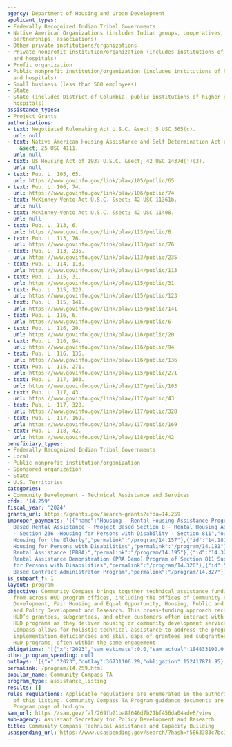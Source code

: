 ```yaml
---
agency: Department of Housing and Urban Development
applicant_types:
- Federally Recognized Indian Tribal Governments
- Native American Organizations (includes Indian groups, cooperatives, corporations,
  partnerships, associations)
- Other private institutions/organizations
- Private nonprofit institution/organization (includes institutions of higher education
  and hospitals)
- Profit organization
- Public nonprofit institution/organization (includes institutions of higher education
  and hospitals)
- Small business (less than 500 employees)
- State
- State (includes District of Columbia, public institutions of higher education and
  hospitals)
assistance_types:
- Project Grants
authorizations:
- text: Negotiated Rulemaking Act U.S.C. &sect; 5 USC 565(c).
  url: null
- text: Native American Housing Assistance and Self-Determination Act of 1996 U.S.C.
    &sect; 25 USC 4111.
  url: null
- text: US Housing Act of 1937 U.S.C. &sect; 42 USC 1437d(j)(3).
  url: null
- text: Pub. L. 105, 65.
  url: https://www.govinfo.gov/link/plaw/105/public/65
- text: Pub. L. 106, 74.
  url: https://www.govinfo.gov/link/plaw/106/public/74
- text: McKinney-Vento Act U.S.C. &sect; 42 USC 11361b.
  url: null
- text: McKinney-Vento Act U.S.C. &sect; 42 USC 11408.
  url: null
- text: Pub. L. 113, 6.
  url: https://www.govinfo.gov/link/plaw/113/public/6
- text: Pub. L. 113, 76.
  url: https://www.govinfo.gov/link/plaw/113/public/76
- text: Pub. L. 113, 235.
  url: https://www.govinfo.gov/link/plaw/113/public/235
- text: Pub. L. 114, 113.
  url: https://www.govinfo.gov/link/plaw/114/public/113
- text: Pub. L. 115, 31.
  url: https://www.govinfo.gov/link/plaw/115/public/31
- text: Pub. L. 115, 123.
  url: https://www.govinfo.gov/link/plaw/115/public/123
- text: Pub. L. 115, 141.
  url: https://www.govinfo.gov/link/plaw/115/public/141
- text: Pub. L. 116, 6.
  url: https://www.govinfo.gov/link/plaw/116/public/6
- text: Pub. L. 116, 20.
  url: https://www.govinfo.gov/link/plaw/116/public/20
- text: Pub. L. 116, 94.
  url: https://www.govinfo.gov/link/plaw/116/public/94
- text: Pub. L. 116, 136.
  url: https://www.govinfo.gov/link/plaw/116/public/136
- text: Pub. L. 115, 271.
  url: https://www.govinfo.gov/link/plaw/115/public/271
- text: Pub. L. 117, 103.
  url: https://www.govinfo.gov/link/plaw/117/public/103
- text: Pub. L. 117, 43.
  url: https://www.govinfo.gov/link/plaw/117/public/43
- text: Pub. L. 117, 328.
  url: https://www.govinfo.gov/link/plaw/117/public/328
- text: Pub. L. 117, 169.
  url: https://www.govinfo.gov/link/plaw/117/public/169
- text: Pub. L. 118, 42.
  url: https://www.govinfo.gov/link/plaw/118/public/42
beneficiary_types:
- Federally Recognized Indian Tribal Governments
- Local
- Public nonprofit institution/organization
- Sponsored organization
- State
- U.S. Territories
categories:
- Community Development - Technical Assistance and Services
cfda: '14.259'
fiscal_year: '2024'
grants_url: https://grants.gov/search-grants?cfda=14.259
improper_payments: '[{"name":"Housing - Rental Housing Assistance Program - Project
  Based Rental Assistance - Project Based Section 8 - Rental Housing Assistance Program
  - Section 236 -Housing for Persons with Disability - Section 811","outlays":15236600000.0,"improper_payments":0.0,"insufficient_payment":45240000.0,"high_priority":false,"related_programs":[{"id":"14.157","name":"Supportive
  Housing for the Elderly","permalink":"/program/14.157"},{"id":"14.181","name":"Supportive
  Housing for Persons with Disabilities","permalink":"/program/14.181"},{"id":"14.195","name":"Project-Based
  Rental Assistance (PBRA)","permalink":"/program/14.195"},{"id":"14.326","name":"Project
  Rental Assistance Demonstration (PRA Demo) Program of Section 811 Supportive Housing
  for Persons with Disabilities","permalink":"/program/14.326"},{"id":"14.327","name":"Performance
  Based Contract Administrator Program","permalink":"/program/14.327"}]}]'
is_subpart_f: 1
layout: program
objective: Community Compass brings together technical assistance funding appropriations
  from across HUD program offices, including the offices of Community Planning and
  Development, Fair Housing and Equal Opportunity, Housing, Public and Indian Housing,
  and Policy Development and Research. This cross-funding approach recognizes that
  HUD’s grantees, subgrantees, and other customers often interact with a variety of
  HUD programs as they deliver housing or community development services.  Community
  Compass allows for holistic technical assistance to address the program and policy
  implementation deficiencies and skill gaps of grantees and subgrantees across multiple
  HUD programs, often within the same engagement.
obligations: '[{"x":"2023","sam_estimate":0.0,"sam_actual":184833190.0,"usa_spending_actual":152773550.14},{"x":"2024","sam_estimate":0.0,"sam_actual":69303801.0,"usa_spending_actual":-1060000.0},{"x":"2025","sam_estimate":0.0,"sam_actual":69936955.0,"usa_spending_actual":0.0}]'
other_program_spending: null
outlays: '[{"x":"2023","outlay":36731106.29,"obligation":152417871.95},{"x":"2024","outlay":0.0,"obligation":0.0},{"x":"2025","outlay":0.0,"obligation":0.0}]'
permalink: /program/14.259.html
popular_name: Community Compass TA
program_type: assistance_listing
results: []
rules_regulations: Applicable regulations are enumerated in the authorizations section
  of this listing. Community Compass TA Program guidance documents are listed on the
  Program page of hud.gov.
sam_url: https://sam.gov/fal/269fb21ba8f646d7b21bf456da04ade8/view
sub-agency: Assistant Secretary for Policy Development and Research
title: Community Compass Technical Assistance and Capacity Building
usaspending_url: https://www.usaspending.gov/search/?hash=f5863383c7bc1266cd847470e83e27cb
---
```

